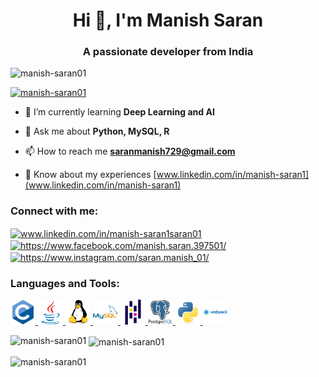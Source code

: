 <h1 align="center">Hi 👋, I'm Manish Saran</h1>
<h3 align="center">A passionate developer from India</h3>

<p align="left"> <img src="https://komarev.com/ghpvc/?username=manish-saran01&label=Profile%20views&color=0e75b6&style=flat" alt="manish-saran01" /> </p>

<p align="left"> <a href="https://github.com/ryo-ma/github-profile-trophy"><img src="https://github-profile-trophy.vercel.app/?username=manish-saran01" alt="manish-saran01" /></a> </p>

- 🌱 I’m currently learning **Deep Learning and AI**

- 💬 Ask me about **Python, MySQL, R**

- 📫 How to reach me **saranmanish729@gmail.com**

- 📄 Know about my experiences [www.linkedin.com/in/manish-saran1](www.linkedin.com/in/manish-saran1)

<h3 align="left">Connect with me:</h3>
<p align="left">
<a href="https://linkedin.com/in/www.linkedin.com/in/manish-saran1saran01" target="blank"><img align="center" src="https://raw.githubusercontent.com/rahuldkjain/github-profile-readme-generator/master/src/images/icons/Social/linked-in-alt.svg" alt="www.linkedin.com/in/manish-saran1saran01" height="30" width="40" /></a>
<a href="https://fb.com/https://www.facebook.com/manish.saran.397501/" target="blank"><img align="center" src="https://raw.githubusercontent.com/rahuldkjain/github-profile-readme-generator/master/src/images/icons/Social/facebook.svg" alt="https://www.facebook.com/manish.saran.397501/" height="30" width="40" /></a>
<a href="https://instagram.com/https://www.instagram.com/saran.manish_01/" target="blank"><img align="center" src="https://raw.githubusercontent.com/rahuldkjain/github-profile-readme-generator/master/src/images/icons/Social/instagram.svg" alt="https://www.instagram.com/saran.manish_01/" height="30" width="40" /></a>
</p>

<h3 align="left">Languages and Tools:</h3>
<p align="left"> <a href="https://www.cprogramming.com/" target="_blank" rel="noreferrer"> <img src="https://raw.githubusercontent.com/devicons/devicon/master/icons/c/c-original.svg" alt="c" width="40" height="40"/> </a> <a href="https://www.java.com" target="_blank" rel="noreferrer"> <img src="https://raw.githubusercontent.com/devicons/devicon/master/icons/java/java-original.svg" alt="java" width="40" height="40"/> </a> <a href="https://www.linux.org/" target="_blank" rel="noreferrer"> <img src="https://raw.githubusercontent.com/devicons/devicon/master/icons/linux/linux-original.svg" alt="linux" width="40" height="40"/> </a> <a href="https://www.mysql.com/" target="_blank" rel="noreferrer"> <img src="https://raw.githubusercontent.com/devicons/devicon/master/icons/mysql/mysql-original-wordmark.svg" alt="mysql" width="40" height="40"/> </a> <a href="https://pandas.pydata.org/" target="_blank" rel="noreferrer"> <img src="https://raw.githubusercontent.com/devicons/devicon/2ae2a900d2f041da66e950e4d48052658d850630/icons/pandas/pandas-original.svg" alt="pandas" width="40" height="40"/> </a> <a href="https://www.postgresql.org" target="_blank" rel="noreferrer"> <img src="https://raw.githubusercontent.com/devicons/devicon/master/icons/postgresql/postgresql-original-wordmark.svg" alt="postgresql" width="40" height="40"/> </a> <a href="https://www.python.org" target="_blank" rel="noreferrer"> <img src="https://raw.githubusercontent.com/devicons/devicon/master/icons/python/python-original.svg" alt="python" width="40" height="40"/> </a> <a href="https://webpack.js.org" target="_blank" rel="noreferrer"> <img src="https://raw.githubusercontent.com/devicons/devicon/d00d0969292a6569d45b06d3f350f463a0107b0d/icons/webpack/webpack-original-wordmark.svg" alt="webpack" width="40" height="40"/> </a> </p>

<p><img align="left" src="https://github-readme-stats.vercel.app/api/top-langs?username=manish-saran01&show_icons=true&locale=en&layout=compact" alt="manish-saran01" /></p>

<p>&nbsp;<img align="center" src="https://github-readme-stats.vercel.app/api?username=manish-saran01&show_icons=true&locale=en" alt="manish-saran01" /></p>

<p><img align="center" src="https://github-readme-streak-stats.herokuapp.com/?user=manish-saran01&" alt="manish-saran01" /></p>



